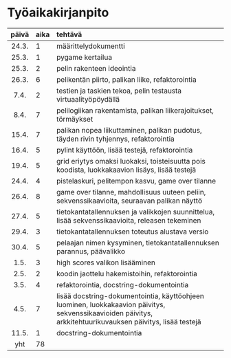 # Työaikakirjanpito

| päivä | aika | tehtävä  |
| :----:|:-----| :-----|
| 24.3. | 1    | määrittelydokumentti |
| 25.3. | 1    | pygame kertailua |
| 25.3. | 2    | pelin rakenteen ideointia | 
| 26.3. | 6    | pelikentän piirto, palikan liike, refaktorointia |
|  7.4. | 2    | testien ja taskien tekoa, pelin testausta virtuaalityöpöydällä |
|  8.4. | 7    | pelilogiikan rakentamista, palikan liikerajoitukset, törmäykset |
| 15.4. | 7    | palikan nopea liikuttaminen, palikan pudotus, täyden rivin tyhjennys, refaktorointia |
| 16.4. | 5    | pylint käyttöön, lisää testejä, refaktorointia |
| 19.4. | 5    | grid eriytys omaksi luokaksi, toisteisuutta pois koodista, luokkakaavion lisäys, lisää testejä |
| 24.4. | 4    | pistelaskuri, pelitempon kasvu, game over tilanne |
| 26.4. | 8    | game over tilanne, mahdollisuus uuteen peliin, sekvenssikaavioita, seuraavan palikan näyttö |
| 27.4. | 5    | tietokantatallennuksen ja valikkojen suunnittelua, lisää sekvenssikaavioita, releasen tekeminen |
| 29.4. | 3    | tietokantatallennuksen toteutus alustava versio |
| 30.4. | 5    | pelaajan nimen kysyminen, tietokantatallennuksen parannus, päävalikko |
|  1.5. | 3    | high scores valikon lisääminen |
|  2.5. | 2    | koodin jaottelu hakemistoihin, refaktorointia |
|  3.5. | 4    | refaktorointia, docstring-dokumentointia |
|  4.5. | 7    | lisää docstring-dokumentointia, käyttöohjeen luominen, luokkakaavion päivitys, sekvenssikaavioiden päivitys, arkkitehtuurikuvauksen päivitys, lisää testejä |
|  11.5. | 1    | docstring-dokumentointia |
|   yht | 78   | | 
